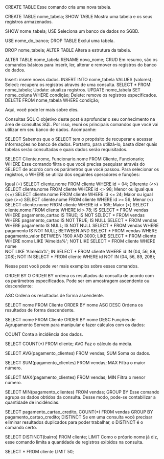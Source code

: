 CREATE TABLE
Esse comando cria uma nova tabela.

CREATE TABLE nome_tabela;
SHOW TABLE
Mostra uma tabela e os seus registros armazenados.

SHOW nome_tabela;
USE
Seleciona um banco de dados no SGBD.

USE nome_do_banco;
DROP TABLE
Exclui uma tabela.

DROP nome_tabela;
ALTER TABLE
Altera a estrutura da tabela.

ALTER TABLE nome_tabela 
RENAME novo_nome;
CRUD
Em resumo, são os comandos básicos para inserir, ler, alterar e remover os registros do banco de dados.

Insert: insere novos dados.
INSERT INTO nome_tabela 
VALUES (valores);
Select: recupera os registros através de uma consulta.
SELECT * FROM nome_tabela;
Update: atualiza registros.
UPDATE nome_tabela 
SET nome_coluna 
WHERE condição;
Delete: remove os registros especificados.
DELETE FROM nome_tabela 
WHERE condição;
 

Aqui, você pode ler mais sobre eles.

 

Consultas SQL
O objetivo deste post é aprofundar o seu conhecimento na área de consultas SQL. Por isso, reuni os principais comandos que você vai utilizar em seu banco de dados. Acompanhe:

SELECT
Sabemos que o SELECT tem o propósito de recuperar e acessar informações no banco de dados. Portanto, para utilizá-lo, basta dizer quais tabelas serão consultadas e quais dados serão requisitados.

SELECT Cliente.nome, 
Funcionario.nome 
FROM Cliente, Funcionario;
WHERE
Esse comando filtra o que você precisa pesquisar através do SELECT de acordo com os parâmetros que você passou. Para selecionar os registros, o WHERE se utiliza dos seguintes operadores e funções:

Igual (=)
SELECT cliente.nome 
FROM cliente 
WHERE id = 04;
Diferente (<>)
SELECT cliente.nome 
FROM cliente 
WHERE id <> 98;
Menor ou igual que (<=)
SELECT cliente.nome 
FROM cliente 
WHERE id <= 24;
Maior ou igual que (>=)
SELECT cliente.nome 
FROM cliente 
WHERE id >= 56;
Menor (<)
SELECT cliente.nome 
FROM cliente 
WHERE id < 165;
Maior (>)
SELECT cliente.nome 
FROM cliente 
WHERE id > 78;
IS
SELECT * FROM vendas 
WHERE pagamento_cartao 
IS TRUE;
IS NOT
SELECT * FROM vendas 
WHERE pagamento_cartao 
IS NOT TRUE;
IS NULL
SELECT * FROM vendas 
WHERE pagamento IS NULL;
IS NOT NULL
SELECT * FROM vendas 
WHERE pagamento 
IS NOT NULL;
BETWEEN AND
SELECT * FROM vendas 
WHERE pagamento_valor 
BETWEEN 1500 AND 3000;
LIKE
SELECT * FROM cliente 
WHERE nome LIKE 'Almeida%';
NOT LIKE
SELECT * FROM cliente 
WHERE nome  
NOT LIKE 'Almeida%';
IN
SELECT * FROM cliente 
WHERE id IN (04, 56, 89, 208);
NOT IN
SELECT * FROM cliente 
WHERE id NOT IN (04, 56, 89, 208);

Nesse post você pode ver mais exemplos sobre esses comandos.

ORDER BY
O ORDER BY ordena os resultados da consulta de acordo com os parâmetros especificados. Pode ser em amostragem ascendente ou descendente:

ASC
Ordena os resultados de forma ascendente.

SELECT nome FROM Cliente 
ORDER BY nome ASC
DESC
Ordena os resultados de forma descendente.

SELECT nome FROM Cliente 
ORDER BY nome DESC
Funções de Agrupamento
Servem para manipular e fazer cálculos com os dados:

COUNT
Conta a incidência dos dados.

SELECT COUNT(*) 
FROM cliente;
AVG
Faz o cálculo da média.

SELECT 
AVG(pagamento_clientes) 
FROM vendas;
SUM
Soma os dados.

SELECT 
SUM(pagamento_clientes) 
FROM vendas;
MAX
Filtra o maior número.

SELECT 
MAX(pagamento_clientes) 
FROM vendas;
MIN
Filtra o menor número.

SELECT 
MIN(pagamento_clientes) 
FROM vendas;
GROUP BY
Esse comando agrupa os dados obtidos da consulta. Desse modo, pode-se contabilizar a quantidade de incidências.

SELECT 
pagamento_cartao_credito, 
COUNT(*) FROM vendas 
GROUP BY 
pagamento_cartao_credito;
DISTINCT
Se em uma consulta você precisar eliminar resultados duplicados para poder trabalhar, o DISTINCT é o comando certo.

SELECT DISTINCT(bairro) 
FROM cliente;
LIMIT
Como o próprio nome já diz, esse comando limita a quantidade de registros exibidos na consulta.

SELECT * FROM cliente LIMIT 50;
